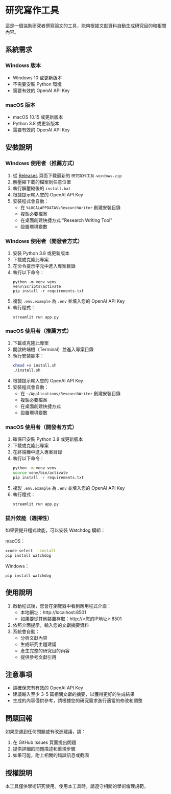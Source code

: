 # 研究寫作工具

這是一個協助研究者撰寫論文的工具，能夠根據文獻資料自動生成研究目的和相關內容。

## 系統需求

### Windows 版本
- Windows 10 或更新版本
- 不需要安裝 Python 環境
- 需要有效的 OpenAI API Key

### macOS 版本
- macOS 10.15 或更新版本
- Python 3.8 或更新版本
- 需要有效的 OpenAI API Key

## 安裝說明

### Windows 使用者（推薦方式）

1. 從 [Releases](../../releases) 頁面下載最新的 `研究寫作工具-windows.zip`
2. 解壓縮下載的檔案到任意位置
3. 執行解壓縮後的 `install.bat`
4. 根據提示輸入您的 OpenAI API Key
5. 安裝程式會自動：
   - 在 `%LOCALAPPDATA%\ResearchWriter` 創建安裝目錄
   - 複製必要檔案
   - 在桌面創建快捷方式 "Research Writing Tool"
   - 設置環境變數

### Windows 使用者（開發者方式）

1. 安裝 Python 3.8 或更新版本
2. 下載或克隆此專案
3. 在命令提示字元中進入專案目錄
4. 執行以下命令：
   ```batch
   python -m venv venv
   venv\Scripts\activate
   pip install -r requirements.txt
   ```
5. 複製 `.env.example` 為 `.env` 並填入您的 OpenAI API Key
6. 執行程式：
   ```batch
   streamlit run app.py
   ```

### macOS 使用者（推薦方式）

1. 下載或克隆此專案
2. 開啟終端機（Terminal）並進入專案目錄
3. 執行安裝腳本：
   ```bash
   chmod +x install.sh
   ./install.sh
   ```
4. 根據提示輸入您的 OpenAI API Key
5. 安裝程式會自動：
   - 在 `~/Applications/ResearchWriter` 創建安裝目錄
   - 複製必要檔案
   - 在桌面創建快捷方式
   - 設置環境變數

### macOS 使用者（開發者方式）

1. 確保已安裝 Python 3.8 或更新版本
2. 下載或克隆此專案
3. 在終端機中進入專案目錄
4. 執行以下命令：
   ```bash
   python -m venv venv
   source venv/bin/activate
   pip install -r requirements.txt
   ```
5. 複製 `.env.example` 為 `.env` 並填入您的 OpenAI API Key
6. 執行程式：
   ```bash
   streamlit run app.py
   ```

### 提升效能（選擇性）
如果要提升程式效能，可以安裝 Watchdog 模組：

macOS：
```bash
xcode-select --install
pip install watchdog
```

Windows：
```batch
pip install watchdog
```

## 使用說明

1. 啟動程式後，您會在瀏覽器中看到應用程式介面：
   - 本地網址：http://localhost:8501
   - 如果要從其他裝置存取：http://<您的IP地址>:8501
2. 依照介面提示，輸入您的文獻摘要資料
3. 系統會自動：
   - 分析文獻內容
   - 生成研究主題建議
   - 產生完整的研究目的內容
   - 提供參考文獻引用

## 注意事項

- 請確保您有有效的 OpenAI API Key
- 建議輸入至少 3-5 篇相關文獻的摘要，以獲得更好的生成結果
- 生成的內容僅供參考，請根據您的研究需求進行適當的修改和調整

## 問題回報

如果您遇到任何問題或有改進建議，請：
1. 在 GitHub Issues 頁面提出問題
2. 提供詳細的問題描述和重現步驟
3. 如果可能，附上相關的錯誤訊息或截圖

## 授權說明

本工具僅供學術研究使用。使用本工具時，請遵守相關的學術倫理規範。 